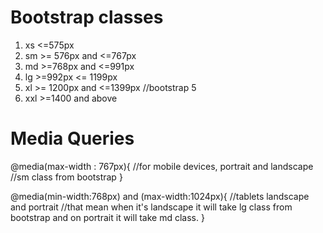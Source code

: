 # Bootstrap classes
1. xs <=575px
2. sm >= 576px and <=767px
3. md >=768px and <=991px
4. lg >=992px <= 1199px
5. xl >= 1200px and <=1399px 
//bootstrap 5 
6. xxl  >=1400 and above

# Media Queries
@media(max-width : 767px){
  //for mobile devices, portrait and landscape
  //sm class from bootstrap
}

@media(min-width:768px) and (max-width:1024px){
//tablets landscape and portrait
//that mean when it's landscape it will take lg class from bootstrap and on portrait it will take md class.
}

